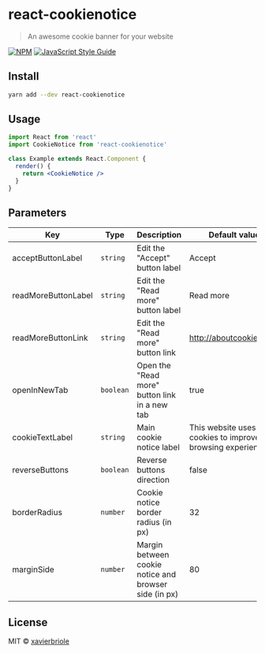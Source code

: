 # react-cookienotice

> An awesome cookie banner for your website

[![NPM](https://img.shields.io/npm/v/react-cookienotice.svg)](https://www.npmjs.com/package/react-cookienotice) [![JavaScript Style Guide](https://img.shields.io/badge/code_style-standard-brightgreen.svg)](https://standardjs.com)

## Install

```bash
yarn add --dev react-cookienotice
```

## Usage

```jsx
import React from 'react'
import CookieNotice from 'react-cookienotice'

class Example extends React.Component {
  render() {
    return <CookieNotice />
  }
}
```

## Parameters

| Key                 | Type      | Description                                           | Default value                                                  |
| ------------------- | --------- | ----------------------------------------------------- | -------------------------------------------------------------- |
| acceptButtonLabel   | `string`  | Edit the "Accept" button label                        | Accept                                                         |
| readMoreButtonLabel | `string`  | Edit the "Read more" button label                     | Read more                                                      |
| readMoreButtonLink  | `string`  | Edit the "Read more" button link                      | <http://aboutcookies.org/>                                     |
| openInNewTab        | `boolean` | Open the "Read more" button link in a new tab         | true                                                           |
| cookieTextLabel     | `string`  | Main cookie notice label                              | This website uses cookies to improve your browsing experience. |
| reverseButtons      | `boolean` | Reverse buttons direction                             | false                                                          |
| borderRadius        | `number`  | Cookie notice border radius (in px)                   | 32                                                             |
| marginSide          | `number`  | Margin between cookie notice and browser side (in px) | 80                                                             |

## License

MIT © [xavierbriole](https://github.com/xavierbriole)

